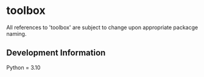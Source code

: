 # toolbox
All references to 'toolbox' are subject to change upon appropriate packacge naming.

## Development Information
Python = 3.10

